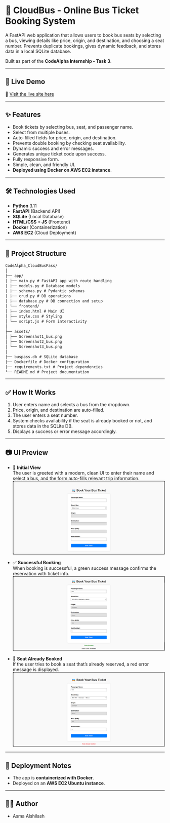# 🚌 CloudBus - Online Bus Ticket Booking System

A FastAPI web application that allows users to book bus seats by selecting a bus, viewing details like price, origin, and destination, and choosing a seat number. Prevents duplicate bookings, gives dynamic feedback, and stores data in a local SQLite database.

Built as part of the **CodeAlpha Internship - Task 3**.

---

## 📌 Live Demo
🔗 [Visit the live site here](http://13.48.43.247)  

---

## ✨ Features

- Book tickets by selecting bus, seat, and passenger name.
- Select from multiple buses.
- Auto-filled fields for price, origin, and destination.
- Prevents double booking by checking seat availability.
- Dynamic success and error messages.
- Generates unique ticket code upon success.
- Fully responsive form.
- Simple, clean, and friendly UI.
- **Deployed using Docker on AWS EC2 instance**.

---

## 🛠️ Technologies Used

- **Python** 3.11
- **FastAPI** (Backend API)
- **SQLite** (Local Database)
- **HTML/CSS + JS** (Frontend)
- **Docker** (Containerization)
- **AWS EC2** (Cloud Deployment)

---

## 📁 Project Structure

```
CodeAlpha_CloudBusPass/
│
├── app/
│ ├── main.py # FastAPI app with route handling
│ ├── models.py # Database models
│ ├── schemas.py # Pydantic schemas
│ ├── crud.py # DB operations
│ ├── database.py # DB connection and setup
│ └── frontend/
│ ├── index.html # Main UI
│ ├── style.css # Styling
│ └── script.js # Form interactivity
│
├── assets/
│ ├── Screenshot1_bus.png
│ ├── Screenshot2_bus.png
│ └── Screenshot3_bus.png
│
├── buspass.db # SQLite database
├── Dockerfile # Docker configuration
├── requirements.txt # Project dependencies
└── README.md # Project documentation
```

---

## ✅ How It Works

1. User enters name and selects a bus from the dropdown.
2. Price, origin, and destination are auto-filled.
3. The user enters a seat number.
4. System checks availability if the seat is already booked or not, and stores data in the SQLite DB.
5. Displays a success or error message accordingly.

---

## 📷 UI Preview


- 🎫 **Initial View**  
  The user is greeted with a modern, clean UI to enter their name and select a bus, and the form auto-fills relevant trip information.
  ![Initial View](assets/Screensho1_bus.png)


- ✅ **Successful Booking**  
  When booking is successful, a green success message confirms the reservation with ticket info.
  ![Success](assets/Screenshot2_bus.png)
  
- 🚫 **Seat Already Booked**  
  If the user tries to book a seat that’s already reserved, a red error message is displayed.
  ![Error](assets/Screenshot3_bus.png)


---

## 🚀 Deployment Notes

- The app is **containerized with Docker**.
- Deployed on an **AWS EC2 Ubuntu instance**.

---

## 🧑‍💻 Author
- Asma Alshilash
